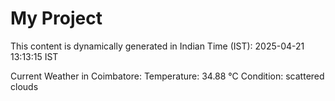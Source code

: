 # My Project

This content is dynamically generated in Indian Time (IST): 2025-04-21 13:13:15 IST


Current Weather in Coimbatore:
Temperature: 34.88 °C
Condition: scattered clouds
